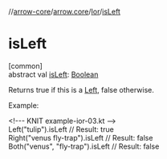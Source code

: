 //[arrow-core](../../../index.md)/[arrow.core](../index.md)/[Ior](index.md)/[isLeft](is-left.md)

# isLeft

[common]\
abstract val [isLeft](is-left.md): [Boolean](https://kotlinlang.org/api/latest/jvm/stdlib/kotlin/-boolean/index.html)

Returns true if this is a [Left](-left/index.md), false otherwise.

Example:

&lt;!--- KNIT example-ior-03.kt --&gt;\
Left("tulip").isLeft           // Result: true\
Right("venus fly-trap").isLeft // Result: false\
Both("venus", "fly-trap").isLeft // Result: false<!--- KNIT example-ior-04.kt -->
